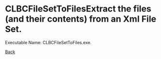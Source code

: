 
# CLBCFileSetToFilesExtract the files (and their contents) from an Xml File Set.
          
Executable Name: CLBCFileSetToFiles.exe.

<a href="/codee42/CODEiverse-OST/README.md">Back</a>